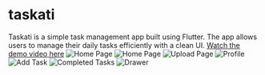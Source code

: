 # taskati
Taskati is a simple task management app built using Flutter. The app allows users to manage their daily tasks efficiently with a clean UI.
[Watch the demo video here](https://drive.google.com/file/d/1ie_xIxzno85y_gSyxi02gVqotZjb8NkM/view?usp=sharing)
![Home Page](./assets/2%20(2).png)
![Home Page](./assets/1%20(2).png)
![Upload Page](./assets/2%20(1).png)
![Profile](./assets/1%20(5).png)
![Add Task](./assets/1%20(4).png)
![Completed Tasks](./assets/1%20(1).png)
![Drawer](./assets/1%20(6).png)



